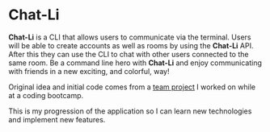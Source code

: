 # Chat-Li

**Chat-Li** is a CLI that allows users to communicate via the terminal. Users will be able to create accounts as well as rooms by using the **Chat-Li** API. After this they can use the CLI to chat with other users connected to the same room. Be a command line hero with **Chat-Li** and enjoy communicating with friends in a new exciting, and colorful, way!

Original idea and initial code comes from a [team project](https://github.com/Chat-LI/Chat-LI-Client) I worked on while at a coding bootcamp.

This is my progression of the application so I can learn new technologies and implement new features.
